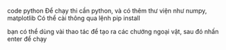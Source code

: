 code python
Để chạy thi cần python, và có thêm thư viện như numpy, matplotlib
Có thể cài thông qua lệnh pip install

bạn có thể dùng vài thao tác để tạo ra các chướng ngoại vật, sau đó nhấn enter để chạy
